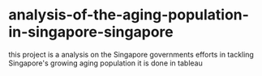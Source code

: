 # analysis-of-the-aging-population-in-singapore-singapore
this project is a analysis on the Singapore governments efforts in tackling Singapore's growing aging population it is done in tableau
